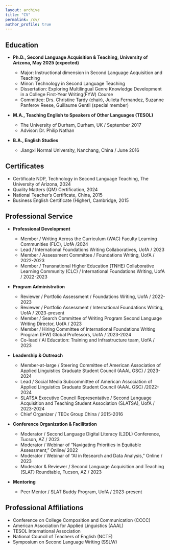 ```yaml
---
layout: archive
title: "CV"
permalink: /cv/
author_profile: true
---
```



## Education

* **Ph.D., Second Language Acquisition & Teaching, University of Arizona, May 2025 (expected)**
  * Major: Instructional dimension in Second Language Acquisition and Teaching
  * Minor: Technology in Second Language Teaching
  * Dissertation: Exploring Multilingual Genre Knowledge Development in a College First-Year Writing(FYW) Course
  * Committee: Drs. Christine Tardy (chair), Julieta Fernandez, Suzanne Panferov Reese, Guillaume Gentil (special member)

* **M.A., Teaching English to Speakers of Other Languages (TESOL)**
  * The University of Durham, Durham, UK / September 2017
  * Advisor: Dr. Philip Nathan

* **B.A., English Studies**
  * Jiangxi Normal University, Nanchang, China / June 2016

## Certificates

* Certificate NDP, Technology in Second Language Teaching, The University of Arizona, 2024
* Quality Matters (QM) Certification, 2024
* National Teacher’s Certificate, China, 2015
* Business English Certificate (Higher), Cambridge, 2015

## Professional Service

* **Professional Development**
  * Member / Writing Across the Curriculum (WAC) Faculty Learning Communities (FLC), UofA /2024
  * Lead / International Foundations Writing Collaboratives, UofA / 2023
  * Member / Assessment Committee / Foundations Writing, UofA / 2022-2023
  * Member / Transnational Higher Education (TNHE) Collaborative Learning Community (CLC) / International Foundations Writing, UofA / 2022-2023
 
* **Program Administration**
  * Reviewer / Portfolio Assessment / Foundations Writing, UofA / 2022-2023
  * Reviewer / Portfolio Assessment / International Foundations Writing, UofA / 2023-present
  * Member / Search Committee of Writing Program Second Language Writing Director, UofA / 2023
  * Member / Hiring Committee of International Foundations Writing Program (IFW) Global Professors, UofA / 2023-2024
  * Co-lead / AI Education: Training and Infrastructure team, UofA / 2023
  
* **Leadership & Outreach**
  * Member-at-large / Steering Committee of American Association of Applied Linguistics Graduate Student Council (AAAL GSC) / 2023-2024
  * Lead / Social Media Subcommittee of American Association of Applied Linguistics Graduate Student Council (AAAL GSC) /2022-2024
  * SLATSA Executive Council Representative / Second Language Acquisition and Teaching Student Association (SLATSA), UofA / 2023-2024
  * Chief Organizer / TEDx Group China / 2015-2016
  
* **Conference Organization & Facilitation**
  * Moderator / Second Language Digital Literacy (L2DL) Conference, Tucson, AZ / 2023
  * Moderator / Webinar of “Navigating Priorities in Equitable Assessment,” Online/ 2022
  * Moderator / Webinar of “AI in Research and Data Analysis,” Online / 2023
  * Moderator & Reviewer / Second Language Acquisition and Teaching (SLAT) Roundtable, Tucson, AZ / 2023
      
* **Mentoring**
  * Peer Mentor / SLAT Buddy Program, UofA / 2023-present

## Professional Affiliations

* Conference on College Composition and Communication (CCCC)
* American Association for Applied Linguistics (AAAL)
* TESOL International Association
* National Council of Teachers of English (NCTE)
* Symposium on Second Language Writing (SSLW)












 


  
